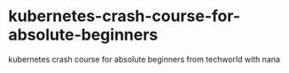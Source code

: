 # kubernetes-crash-course-for-absolute-beginners
kubernetes crash course for absolute beginners from techworld with nana
